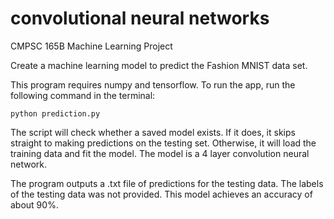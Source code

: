 # convolutional neural networks
CMPSC 165B Machine Learning Project

Create a machine learning model to predict the Fashion MNIST data set.

This program requires numpy and tensorflow.
To run the app, run the following command in the terminal:
```
python prediction.py
```

The script will check whether a saved model exists. If it does, it skips straight to making predictions on the testing set. Otherwise, it will load the training data and fit the model. The model is a 4 layer convolution neural network.

The program outputs a .txt file of predictions for the testing data. The labels of the testing data was not provided. This model achieves an accuracy of about 90%.
